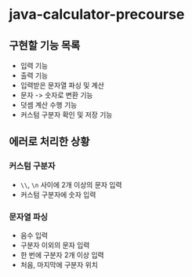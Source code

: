 # java-calculator-precourse

## 구현할 기능 목록

- 입력 기능
- 출력 기능
- 입력받은 문자열 파싱 및 계산
- 문자 -> 숫자로 변환 기능
- 덧셈 계산 수행 기능
- 커스텀 구분자 확인 및 저장 기능

## 에러로 처리한 상황

### 커스텀 구분자

- `\\`, `\n` 사이에 2개 이상의 문자 입력
- 커스텀 구분자에 숫자 입력

### 문자열 파싱

- 음수 입력
- 구분자 이외의 문자 입력
- 한 번에 구분자 2개 이상 입력
- 처음, 마지막에 구분자 위치